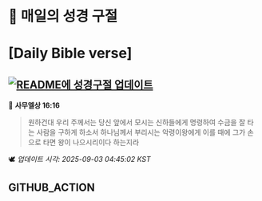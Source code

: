 # 🙏 매일의 성경 구절
# [Daily Bible verse]
## [![README에 성경구절 업데이트](https://github.com/DONGSUKA/first_test/actions/workflows/update-readme-bible.yml/badge.svg)](https://github.com/DONGSUKA/first_test/actions/workflows/update-readme-bible.yml)
<!-- START_BIBLE_VERSE -->
📖 **사무엘상 16:16**
> 원하건대 우리 주께서는 당신 앞에서 모시는 신하들에게 명령하여 수금을 잘 타는 사람을 구하게 하소서 하나님께서 부리시는 악령이왕에게 이를 때에 그가 손으로 타면 왕이 나으시리이다 하는지라

🕊️ _업데이트 시각: 2025-09-03 04:45:02 KST_
  <!-- END_BIBLE_VERSE -->
## GITHUB_ACTION
